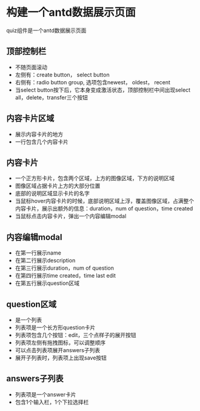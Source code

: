 # 构建一个antd数据展示页面

quiz组件是一个antd数据展示页面

## 顶部控制栏

 - 不随页面滚动
 - 左侧有：create button， select button
 - 右侧有：radio button group, 选项包含newest， oldest， recent
 - 当select button按下后，它本身变成激活状态，顶部控制栏中间出现select all，delete，transfer三个按钮

## 内容卡片区域

 - 展示内容卡片的地方
 - 一行包含几个内容卡片

## 内容卡片

 - 一个正方形卡片，包含两个区域，上方的图像区域，下方的说明区域
 - 图像区域占据卡片上方的大部分位置
 - 底部的说明区域显示卡片的名字
 - 当鼠标hover内容卡片的时候，底部说明区域上浮，覆盖图像区域，占满整个内容卡片，展示出额外的信息：duration，num of question，time created
 - 当鼠标点击内容卡片，弹出一个内容编辑modal

## 内容编辑modal

 - 在第一行展示name
 - 在第二行展示description
 - 在第三行展示duration，num of question
 - 在第四行展示time created，time last edit
 - 在第五行展示question区域

 ## question区域

 - 是一个列表
 - 列表项是一个长方形question卡片
 - 列表项包含几个按钮：edit，三个点样子的展开按钮
 - 列表项左侧有拖拽图标，可以调整顺序
 - 可以点击列表项展开answers子列表
 - 展开子列表时，列表项上出现save按钮

 ## answers子列表

 - 列表项是一个answer卡片
 - 包含1个输入栏，1个下拉选择栏
